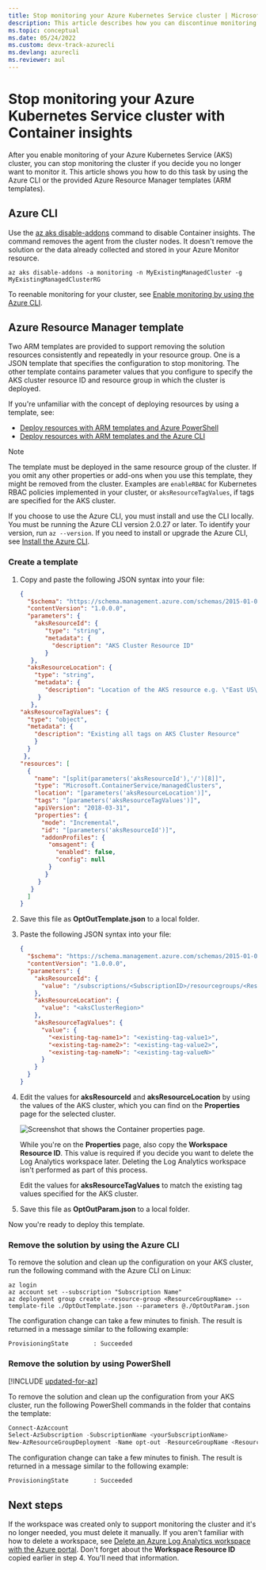 ```yaml
---
title: Stop monitoring your Azure Kubernetes Service cluster | Microsoft Docs
description: This article describes how you can discontinue monitoring of your Azure AKS cluster with Container insights.
ms.topic: conceptual
ms.date: 05/24/2022
ms.custom: devx-track-azurecli
ms.devlang: azurecli
ms.reviewer: aul
---
```


# Stop monitoring your Azure Kubernetes Service cluster with Container insights

After you enable monitoring of your Azure Kubernetes Service (AKS) cluster, you can stop monitoring the cluster if you decide you no longer want to monitor it. This article shows you how to do this task by using the Azure CLI or the provided Azure Resource Manager templates (ARM templates).

## Azure CLI

Use the [az aks disable-addons](/cli/azure/aks#az-aks-disable-addons) command to disable Container insights. The command removes the agent from the cluster nodes. It doesn't remove the solution or the data already collected and stored in your Azure Monitor resource.

```azurecli
az aks disable-addons -a monitoring -n MyExistingManagedCluster -g MyExistingManagedClusterRG
```

To reenable monitoring for your cluster, see [Enable monitoring by using the Azure CLI](container-insights-enable-new-cluster.md#enable-using-azure-cli).

## Azure Resource Manager template

Two ARM templates are provided to support removing the solution resources consistently and repeatedly in your resource group. One is a JSON template that specifies the configuration to stop monitoring. The other template contains parameter values that you configure to specify the AKS cluster resource ID and resource group in which the cluster is deployed.

If you're unfamiliar with the concept of deploying resources by using a template, see:

* [Deploy resources with ARM templates and Azure PowerShell](../../azure-resource-manager/templates/deploy-powershell.md)
* [Deploy resources with ARM templates and the Azure CLI](../../azure-resource-manager/templates/deploy-cli.md)

>[!NOTE]
>The template must be deployed in the same resource group of the cluster. If you omit any other properties or add-ons when you use this template, they might be removed from the cluster. Examples are `enableRBAC` for Kubernetes RBAC policies implemented in your cluster, or `aksResourceTagValues`, if tags are specified for the AKS cluster.
>

If you choose to use the Azure CLI, you must install and use the CLI locally. You must be running the Azure CLI version 2.0.27 or later. To identify your version, run `az --version`. If you need to install or upgrade the Azure CLI, see [Install the Azure CLI](/cli/azure/install-azure-cli).

### Create a template

1. Copy and paste the following JSON syntax into your file:

    ```json
    {
      "$schema": "https://schema.management.azure.com/schemas/2015-01-01/deploymentTemplate.json#",
      "contentVersion": "1.0.0.0",
      "parameters": {
        "aksResourceId": {
           "type": "string",
           "metadata": {
             "description": "AKS Cluster Resource ID"
           }
       },
      "aksResourceLocation": {
        "type": "string",
        "metadata": {
           "description": "Location of the AKS resource e.g. \"East US\""
         }
       },
    "aksResourceTagValues": {
      "type": "object",
      "metadata": {
        "description": "Existing all tags on AKS Cluster Resource"
        }
      }
     },
    "resources": [
      {
        "name": "[split(parameters('aksResourceId'),'/')[8]]",
        "type": "Microsoft.ContainerService/managedClusters",
        "location": "[parameters('aksResourceLocation')]",
        "tags": "[parameters('aksResourceTagValues')]",
        "apiVersion": "2018-03-31",
        "properties": {
          "mode": "Incremental",
          "id": "[parameters('aksResourceId')]",
          "addonProfiles": {
            "omsagent": {
              "enabled": false,
              "config": null
            }
           }
         }
       }
      ]
    }
    ```

1. Save this file as **OptOutTemplate.json** to a local folder.

1. Paste the following JSON syntax into your file:

    ```json
    {
      "$schema": "https://schema.management.azure.com/schemas/2015-01-01/deploymentParameters.json#",
      "contentVersion": "1.0.0.0",
      "parameters": {
        "aksResourceId": {
          "value": "/subscriptions/<SubscriptionID>/resourcegroups/<ResourceGroup>/providers/Microsoft.ContainerService/managedClusters/<ResourceName>"
        },
        "aksResourceLocation": {
          "value": "<aksClusterRegion>"
        },
        "aksResourceTagValues": {
          "value": {
            "<existing-tag-name1>": "<existing-tag-value1>",
            "<existing-tag-name2>": "<existing-tag-value2>",
            "<existing-tag-nameN>": "<existing-tag-valueN>"
          }
        }
      }
    }
    ```

1. Edit the values for **aksResourceId** and **aksResourceLocation** by using the values of the AKS cluster, which you can find on the **Properties** page for the selected cluster.

    ![Screenshot that shows the Container properties page.](media/container-insights-optout/container-properties-page.png)

    While you're on the **Properties** page, also copy the **Workspace Resource ID**. This value is required if you decide you want to delete the Log Analytics workspace later. Deleting the Log Analytics workspace isn't performed as part of this process.

    Edit the values for **aksResourceTagValues** to match the existing tag values specified for the AKS cluster.

1. Save this file as **OptOutParam.json** to a local folder.

Now you're ready to deploy this template.

### Remove the solution by using the Azure CLI

To remove the solution and clean up the configuration on your AKS cluster, run the following command with the Azure CLI on Linux:

```azurecli
az login   
az account set --subscription "Subscription Name"
az deployment group create --resource-group <ResourceGroupName> --template-file ./OptOutTemplate.json --parameters @./OptOutParam.json  
```

The configuration change can take a few minutes to finish. The result is returned in a message similar to the following example:

```output
ProvisioningState       : Succeeded
```

### Remove the solution by using PowerShell

[!INCLUDE [updated-for-az](../../../includes/updated-for-az.md)]

To remove the solution and clean up the configuration from your AKS cluster, run the following PowerShell commands in the folder that contains the template:

```powershell
Connect-AzAccount
Select-AzSubscription -SubscriptionName <yourSubscriptionName>
New-AzResourceGroupDeployment -Name opt-out -ResourceGroupName <ResourceGroupName> -TemplateFile .\OptOutTemplate.json -TemplateParameterFile .\OptOutParam.json
```

The configuration change can take a few minutes to finish. The result is returned in a message similar to the following example:

```output
ProvisioningState       : Succeeded
```

## Next steps

If the workspace was created only to support monitoring the cluster and it's no longer needed, you must delete it manually. If you aren't familiar with how to delete a workspace, see [Delete an Azure Log Analytics workspace with the Azure portal](../logs/delete-workspace.md). Don't forget about the **Workspace Resource ID** copied earlier in step 4. You'll need that information.
